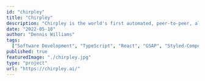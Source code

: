 ```yaml
---
id: "chirpley"
title: "Chirpley"
description: "Chirpley is the world's first automated, peer-to-peer, all-in-one influencer marketplace"
date: "2022-05-10"
author: "Dennis Williams"
tags:
  ["Software Development", "TypeScript", "React", "GSAP", "Styled-Components"]
published: true
featuredImage: "./chirpley.jpg"
type: "project"
url: "https://chirpley.ai/"
---
```

